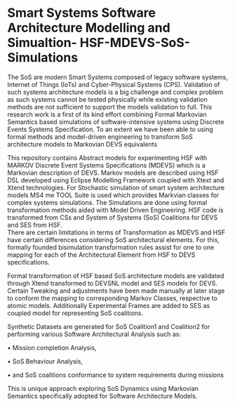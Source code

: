 # Smart Systems Software Architecture Modelling and Simualtion- HSF-MDEVS-SoS-Simulations

The SoS are modern Smart Systems composed of legacy software systems, Internet of Things (IoTs) and Cyber-Physical Systems (CPS). Validation of such systems architecture models is a big challenge and complex problem as such systems cannot be tested physically while existing validation methods are not sufficient to support the models validation to full. This research work is a first of its kind effort combining Formal Markovian Semantics based simulations of software-intensive systems using Discrete Events Systems Specification. To an extent we have been able to using formal methods and model-driven engineering to transform SoS architecture models to Markovian DEVS equivalents

This repository contains Abstract models for experimenting HSF with MARKOV Discrete Event Systems Specifications (MDEVS) which is a Markovian description of DEVS. Markov models are described using HSF DSL developed using Eclipse Modelling Framework coupled with Xtext and Xtend technologies. For Stochastic simulation of smart system architecture models MS4 me TOOL Suite is used which provides Markvian classes for complex systems simulations.  The Simulations are done using formal transformation methods aided with Model Driven Engineering. HSF code is transformed from CSs and System of Systems (SoS) Coalitions for DEVS and SES from HSF.  
There are certain limitations in terms of Transformation as MDEVS and HSF have certain differences considering SoS architectural elements. For this, formally founded bisimulation transformation rules assist for one to one mapping for each of the Architectural Element from HSF to DEVS specifications. 

Formal transformation of HSF based SoS architecture models are validated through Xtend transformed to DEVSNL model and SES models for DEVS. Certain Tweaking and adjustments have been made manually at later stage to conform the mapping to corresponding Markov Classes, respective to atomic models. Additionally Experimental Frames are added to SES as coupled model for representing SoS coalitions. 

Synthetic Datasets are generated for SoS Coalition1 and Coalition2 for performing various Software Architectural Analysis such as:

•	Mission completion Analysis,

•	SoS Behaviour Analysis,

•	and SoS coalitions conformance to system requirements during missions

This is unique approach exploring SoS Dynamics using Markovian Semantics specifically adopted for Software Architecture Models.
